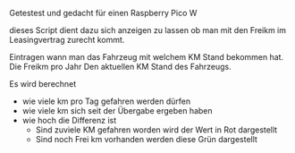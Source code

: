 Getestest und gedacht für einen Raspberry Pico W

dieses Script dient dazu sich anzeigen zu lassen ob man mit den Freikm im Leasingvertrag zurecht kommt.

Eintragen wann man das Fahrzeug mit welchem KM Stand bekommen hat.
Die Freikm pro Jahr
Den aktuellen KM Stand des Fahrzeugs.

Es wird berechnet
  - wie viele km pro Tag gefahren werden dürfen
  - wie viele km sich seit der Übergabe ergeben haben
  - wie hoch die Differenz ist
    -  Sind zuviele KM gefahren worden wird der Wert in Rot dargestellt
    -  Sind noch Frei km vorhanden werden diese Grün dargestellt


